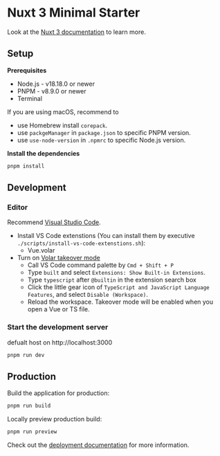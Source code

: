 # Nuxt 3 Minimal Starter

Look at the [Nuxt 3 documentation](https://nuxt.com/docs/getting-started/introduction) to learn more.

## Setup

**Prerequisites**

- Node.js - v18.18.0 or newer
- PNPM - v8.9.0 or newer
- Terminal

If you are using macOS, recommend to
- use Homebrew install `corepack`.
- use `packgeManager` in `package.json` to specific PNPM version.
- use `use-node-version` in `.npmrc` to  specific Node.js version.

**Install the dependencies**

```bash
pnpm install

```

## Development

### Editor
Recommend [Visual Studio Code](https://code.visualstudio.com/).

- Install VS Code extenstions (You can install them by executive `./scripts/install-vs-code-extenstions.sh`):
  - Vue.volar
- Turn on [Volar takeover mode](https://vuejs.org/guide/typescript/overview.html#volar-takeover-mode)
  - Call VS Code command palette by `Cmd + Shift + P`
  - Type `built` and select `Extensions: Show Built-in Extensions`.
  - Type `typescript` after `@builtin` in the extension search box
  - Click the little gear icon of `TypeScript and JavaScript Language Features`, and select `Disable (Workspace)`.
  - Reload the workspace. Takeover mode will be enabled when you open a Vue or TS file.

### Start the development server

defualt host on http://localhost:3000

```bash
pnpm run dev
```

## Production

Build the application for production:

```bash
pnpm run build
```

Locally preview production build:

```bash
pnpm run preview
```

Check out the [deployment documentation](https://nuxt.com/docs/getting-started/deployment) for more information.
